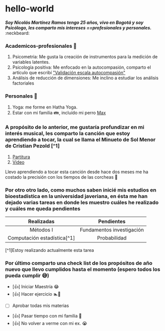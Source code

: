 # hello-world
***Soy Nicolás Martínez Ramos tengo 25 años, vivo en Bogotá y soy Psicólogo, les comparto mis intereses ==profesionales y personales.*** :neckbeard:

### Academicos-profesionales :closed_book:
1. Psicometria: Me gusta la creación de instrumentos para la medición de variables latentes.
2. Psicología positiva: Me enfocado en la autocompasión, comparto el artículo que escribí ["Validación escala autocompasión"](https://www.psicothema.com/pii?pii=4784)
3. Análisis de reducción de dimensiones: Me inclino a estudiar los análisis factoriales

### Personales :dancer:
1. Yoga: me forme en Hatha Yoga. 
2. Estar con mi familia :family:, incluído mi perro [Max](https://livejaverianaedu-my.sharepoint.com/:i:/g/personal/martineznicolas_javeriana_edu_co/EcSjUIc9MgJGhGmwce0WKkMBFFfu0te5RC0r6jo2i8vxdg?e=YK47SW)

### A propósito de lo anterior, me gustaría profundizar en mi interés musical, les comparto la canción que estoy aprendiendo a tocar, la cual se llama el Minueto de Sol Menor de Cristian Pezold [^1]
1. [Partitura](https://musescore.com/user/32208150/scores/6020110)
2. [Video](https://www.youtube.com/watch?v=NHih-vcYGwU)

Llevo aprendiendo a tocar esta canción desde hace dos meses me ha costado la precisión con los tiempos de las corcheas :musical_note:

### Por otro otro lado, como muchos saben inicié mis estudios en bioestadística en la universidad javeriana, en ésta me han dejado varias tareas en donde les muestro cuáles he realizado y cuáles me queda pendientes

|        Realizadas          |        Pendientes          |
|:------------------------:  | :-----------------:        |
|          Métodos I         | Fundamentos investigación  |
|Computación estadística[^1] | Probabilidad               |


[^1]Estoy realizando actualmente esta tarea

### Por último comparto una check list de los propósitos de año nuevo que llevo cumplidos hasta el momento (espero todos los pueda cumplir :sweat_smile:)
- [:+1:] Iniciar Maestría :joy:
- [:+1:] Hacer ejercicio :swimmer::bicyclist:
- [ ] Aprobar todas mis materias
- [:+1:] Pasar tiempo con mi familia :rainbow:
- [:+1:] No volver a verme con mi ex. :sob:
